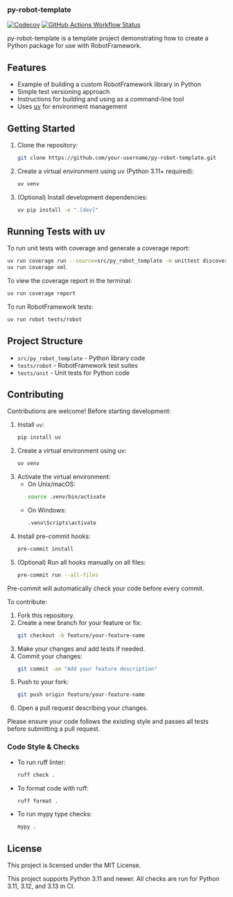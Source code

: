 ### py-robot-template

[![Codecov](https://codecov.io/gh/MarcinMaciaszek/py-robot-template/branch/main/graph/badge.svg)](https://codecov.io/gh/MarcinMaciaszek/py-robot-template) [![GitHub Actions Workflow Status](https://github.com/MarcinMaciaszek/py-robot-template/actions/workflow/status/release.yml?branch=main)](https://github.com/MarcinMaciaszek/py-robot-template/actions)

py-robot-template is a template project demonstrating how to create a Python package for use with RobotFramework.

## Features
- Example of building a custom RobotFramework library in Python
- Simple test versioning approach
- Instructions for building and using as a command-line tool
- Uses [uv](https://github.com/astral-sh/uv) for environment management

## Getting Started
1. Clone the repository:
   ```bash
   git clone https://github.com/your-username/py-robot-template.git
   ```
2. Create a virtual environment using uv (Python 3.11+ required):
   ```bash
   uv venv
   ```
3. (Optional) Install development dependencies:
   ```bash
   uv pip install -e ".[dev]"
   ```

## Running Tests with uv
To run unit tests with coverage and generate a coverage report:
```bash
uv run coverage run --source=src/py_robot_template -m unittest discover tests/unit
uv run coverage xml
```
To view the coverage report in the terminal:
```bash
uv run coverage report
```

To run RobotFramework tests:
```bash
uv run robot tests/robot
```

## Project Structure
- `src/py_robot_template` - Python library code
- `tests/robot` - RobotFramework test suites
- `tests/unit` - Unit tests for Python code

## Contributing

Contributions are welcome! Before starting development:

1. Install `uv`:
   ```bash
   pip install uv
   ```
2. Create a virtual environment using uv:
   ```bash
   uv venv
   ```
3. Activate the virtual environment:
   - On Unix/macOS:
     ```bash
     source .venv/bin/activate
     ```
   - On Windows:
     ```bash
     .venv\Scripts\activate
     ```
5. Install pre-commit hooks:
   ```bash
   pre-commit install
   ```
6. (Optional) Run all hooks manually on all files:
   ```bash
   pre-commit run --all-files
   ```

Pre-commit will automatically check your code before every commit.

To contribute:
1. Fork this repository.
2. Create a new branch for your feature or fix:
   ```bash
   git checkout -b feature/your-feature-name
   ```
3. Make your changes and add tests if needed.
4. Commit your changes:
   ```bash
   git commit -am "Add your feature description"
   ```
5. Push to your fork:
   ```bash
   git push origin feature/your-feature-name
   ```
6. Open a pull request describing your changes.

Please ensure your code follows the existing style and passes all tests before submitting a pull request.

### Code Style & Checks

- To run ruff linter:
  ```bash
  ruff check .
  ```
- To format code with ruff:
  ```bash
  ruff format .
  ```
- To run mypy type checks:
  ```bash
  mypy .
  ```

## License
This project is licensed under the MIT License.

This project supports Python 3.11 and newer. All checks are run for Python 3.11, 3.12, and 3.13 in CI.
